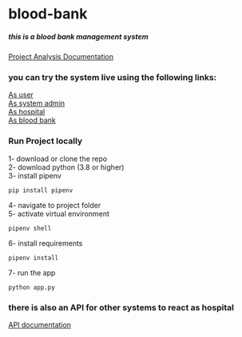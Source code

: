 # blood-bank
##### this is a blood bank management system
[Project Analysis Documentation](https://drive.google.com/file/d/1Md-90RJycNv4qR2AAiLPHnZXzYgxZbvh/view)
### you can try the system live using the following links:
[As user](http://blood-bank-ms.herokuapp.com/auth)\
[As system admin](http://blood-bank-ms.herokuapp.com/sys-admin)\
[As hospital](http://blood-bank-ms.herokuapp.com/hospital/login)\
[As blood bank](http://blood-bank-ms.herokuapp.com/bank/login)
### Run Project locally
1- download or clone the repo\
2- download python (3.8 or higher)\
3- install pipenv
```
pip install pipenv
```
4- navigate to project folder\
5- activate virtual environment
```
pipenv shell
```
6- install requirements
```
pipenv install
```
7- run the app
```
python app.py
```
### there is also an API for other systems to react as hospital
[API documentation](https://documenter.getpostman.com/view/10073707/Tzm5GwZ1)
